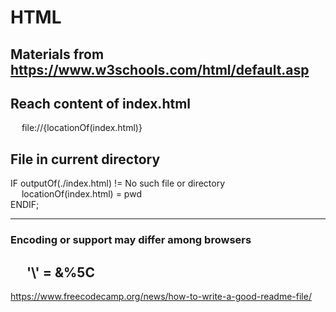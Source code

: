 # HTML
Materials from 
https://www.w3schools.com/html/default.asp
-----

## Reach content of index.html
&emsp; file://{locationOf(index.html)} 

## File in current directory
IF outputOf(./index.html) != No such file or directory <br/>
&emsp; locationOf(index.html) = pwd <br/>
ENDIF;

-----

### Encoding or support may differ among browsers
  &emsp; 
\'\\' = &%5C
---
https://www.freecodecamp.org/news/how-to-write-a-good-readme-file/
